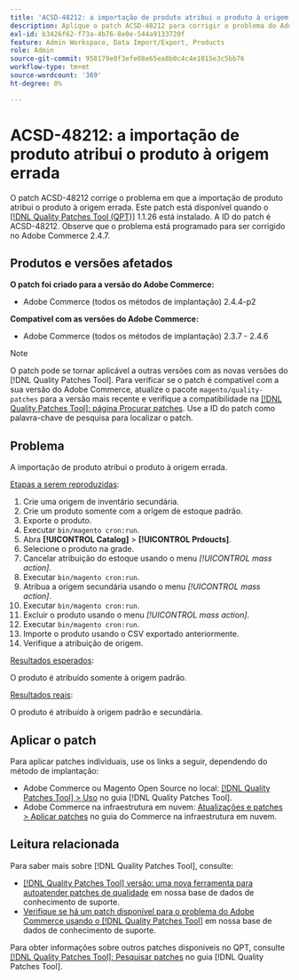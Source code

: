 ```yaml
---
title: 'ACSD-48212: a importação de produto atribui o produto à origem errada'
description: Aplique o patch ACSD-48212 para corrigir o problema do Adobe Commerce em que a importação de produto atribui o produto à origem errada.
exl-id: b3426f62-f73a-4b76-8e0e-544a9133720f
feature: Admin Workspace, Data Import/Export, Products
role: Admin
source-git-commit: 958179e0f3efe08e65ea8b0c4c4e1015e3c5bb76
workflow-type: tm+mt
source-wordcount: '369'
ht-degree: 0%

---
```


# ACSD-48212: a importação de produto atribui o produto à origem errada

O patch ACSD-48212 corrige o problema em que a importação de produto atribui o produto à origem errada. Este patch está disponível quando o [[!DNL Quality Patches Tool (QPT)]](/help/announcements/adobe-commerce-announcements/magento-quality-patches-released-new-tool-to-self-serve-quality-patches.md) 1.1.26 está instalado. A ID do patch é ACSD-48212. Observe que o problema está programado para ser corrigido no Adobe Commerce 2.4.7.

## Produtos e versões afetados

**O patch foi criado para a versão do Adobe Commerce:**

* Adobe Commerce (todos os métodos de implantação) 2.4.4-p2

**Compatível com as versões do Adobe Commerce:**

* Adobe Commerce (todos os métodos de implantação) 2.3.7 - 2.4.6

>[!NOTE]
>
>O patch pode se tornar aplicável a outras versões com as novas versões do [!DNL Quality Patches Tool]. Para verificar se o patch é compatível com a sua versão do Adobe Commerce, atualize o pacote `magento/quality-patches` para a versão mais recente e verifique a compatibilidade na [[!DNL Quality Patches Tool]: página Procurar patches](https://experienceleague.adobe.com/tools/commerce-quality-patches/index.html). Use a ID do patch como palavra-chave de pesquisa para localizar o patch.

## Problema

A importação de produto atribui o produto à origem errada.

<u>Etapas a serem reproduzidas</u>:

1. Crie uma origem de inventário secundária.
1. Crie um produto somente com a origem de estoque padrão.
1. Exporte o produto.
1. Executar `bin/magento cron:run`.
1. Abra **[!UICONTROL Catalog]** > **[!UICONTROL Prdoucts]**.
1. Selecione o produto na grade.
1. Cancelar atribuição do estoque usando o menu *[!UICONTROL mass action]*.
1. Executar `bin/magento cron:run`.
1. Atribua a origem secundária usando o menu *[!UICONTROL mass action]*.
1. Executar `bin/magento cron:run`.
1. Excluir o produto usando o menu *[!UICONTROL mass action]*.
1. Executar `bin/magento cron:run`.
1. Importe o produto usando o CSV exportado anteriormente.
1. Verifique a atribuição de origem.

<u>Resultados esperados</u>:

O produto é atribuído somente à origem padrão.

<u>Resultados reais</u>:

O produto é atribuído à origem padrão e secundária.

## Aplicar o patch

Para aplicar patches individuais, use os links a seguir, dependendo do método de implantação:

* Adobe Commerce ou Magento Open Source no local: [[!DNL Quality Patches Tool] > Uso](https://experienceleague.adobe.com/docs/commerce-operations/tools/quality-patches-tool/usage.html) no guia [!DNL Quality Patches Tool].
* Adobe Commerce na infraestrutura em nuvem: [Atualizações e patches > Aplicar patches](https://experienceleague.adobe.com/docs/commerce-cloud-service/user-guide/develop/upgrade/apply-patches.html) no guia do Commerce na infraestrutura em nuvem.

## Leitura relacionada

Para saber mais sobre [!DNL Quality Patches Tool], consulte:

* [[!DNL Quality Patches Tool] versão: uma nova ferramenta para autoatender patches de qualidade](/help/announcements/adobe-commerce-announcements/magento-quality-patches-released-new-tool-to-self-serve-quality-patches.md) em nossa base de dados de conhecimento de suporte.
* [Verifique se há um patch disponível para o problema do Adobe Commerce usando o [!DNL Quality Patches Tool]](/help/support-tools/patches-available-in-qpt-tool/check-patch-for-magento-issue-with-magento-quality-patches.md) em nossa base de dados de conhecimento de suporte.

Para obter informações sobre outros patches disponíveis no QPT, consulte [[!DNL Quality Patches Tool]: Pesquisar patches](https://experienceleague.adobe.com/tools/commerce-quality-patches/index.html) no guia [!DNL Quality Patches Tool].
